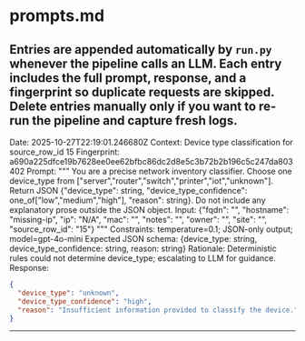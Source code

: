 # prompts.md

Entries are appended automatically by `run.py` whenever the pipeline calls an LLM. Each entry includes the full prompt, response, and a fingerprint so duplicate requests are skipped. Delete entries manually only if you want to re-run the pipeline and capture fresh logs.
---
Date: 2025-10-27T22:19:01.246680Z
Context: Device type classification for source_row_id 15
Fingerprint: a690a225dfce19b7628ee0ee62bfbc86dc2d8e5c3b72b2b196c5c247da803402
Prompt:
"""
You are a precise network inventory classifier. Choose one device_type from ["server","router","switch","printer","iot","unknown"]. Return JSON {"device_type": string, "device_type_confidence": one_of["low","medium","high"], "reason": string}. Do not include any explanatory prose outside the JSON object.
Input: {"fqdn": "", "hostname": "missing-ip", "ip": "N/A", "mac": "", "notes": "", "owner": "", "site": "", "source_row_id": "15"}
"""
Constraints: temperature=0.1; JSON-only output; model=gpt-4o-mini
Expected JSON schema: {device_type: string, device_type_confidence: string, reason: string}
Rationale: Deterministic rules could not determine device_type; escalating to LLM for guidance.
Response:
```json
{
  "device_type": "unknown",
  "device_type_confidence": "high",
  "reason": "Insufficient information provided to classify the device."
}
```
---
